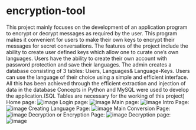 # encryption-tool

This project mainly focuses on the development of an application program to encrypt or decrypt messages as required by the user. This program makes it convenient for users to make their own keys to encrypt their messages for secret conversations. 
The features of the project include the ability to create user defined keys which allow one to curate one’s own languages. Users have the ability to create their own account with password protection and save their languages.
The admin creates a database consisting of 3 tables: Users, Languages& Language-Keys. Users can use the language of their choice using a simple and efficient interface. All this has been achieved through the efficient extraction and injection of data in the database
Concepts in Python and MySQL were used to develop the application.(SQL Tables are necessary for the working of this project)
Home page:
![image](https://user-images.githubusercontent.com/109898065/206903183-12194bd6-bf88-41f7-a32c-25d3cde5c5be.png)
Login page:
![image](https://user-images.githubusercontent.com/109898065/206903343-b3a1b55f-14d2-467c-a65e-fb7d39f7706d.png)
Main page:
![image](https://user-images.githubusercontent.com/109898065/206903393-692fb23c-f92a-4980-ba61-79c27ae4ef47.png)
Intro Page:
![image](https://user-images.githubusercontent.com/109898065/206903409-13d517ef-75cb-40c0-b735-222b33494d68.png)
Creating Language Page:
![image](https://user-images.githubusercontent.com/109898065/206903427-4b633005-2d15-466e-894c-6d5682cd2782.png)
Main Conversion Page:
![image](https://user-images.githubusercontent.com/109898065/206903484-fedd58f4-f57b-4e82-a325-d56f38ae1117.png)
Decryption or Encryption Page:
![image](https://user-images.githubusercontent.com/109898065/206903501-69f1c1f3-375f-4096-a815-91f875720c1a.png)
Decryption page:
![image](https://user-images.githubusercontent.com/109898065/206903516-807001c1-e025-4de8-ac78-0a5e9ed98bf8.png)
